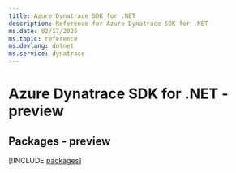 ```yaml
---
title: Azure Dynatrace SDK for .NET
description: Reference for Azure Dynatrace SDK for .NET
ms.date: 02/17/2025
ms.topic: reference
ms.devlang: dotnet
ms.service: dynatrace
---
```

# Azure Dynatrace SDK for .NET - preview
## Packages - preview
[!INCLUDE [packages](dynatrace-index.md)]